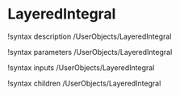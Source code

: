 <!-- MOOSE Documentation Stub: Remove this when content is added. -->

# LayeredIntegral

!syntax description /UserObjects/LayeredIntegral

!syntax parameters /UserObjects/LayeredIntegral

!syntax inputs /UserObjects/LayeredIntegral

!syntax children /UserObjects/LayeredIntegral

